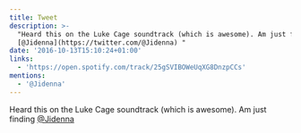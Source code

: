 ```yaml
---
title: Tweet
description: >-
  "Heard this on the Luke Cage soundtrack (which is awesome). Am just finding
  [@Jidenna](https://twitter.com/@Jidenna) "
date: '2016-10-13T15:10:24+01:00'
links:
  - 'https://open.spotify.com/track/25gSVIBOWeUqXG8DnzpCCs'
mentions:
  - '@Jidenna'
---
```

Heard this on the Luke Cage soundtrack (which is awesome). Am just finding [@Jidenna](https://twitter.com/@Jidenna) 
